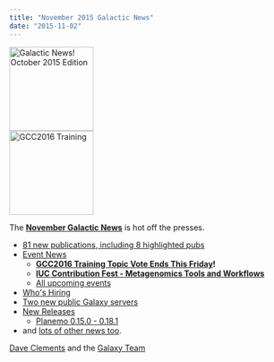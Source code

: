 ```yaml
---
title: "November 2015 Galactic News"
date: "2015-11-02"
---
```

<div class='right'>
<a href='/galaxy-updates/2015-11/'><img src="/src/images/galaxy-logos/GalaxyNews.png" alt="Galactic News! October 2015 Edition" width=150 /></a><br />
<a href='/galaxy-updates/2015-11/#gcc2016-training-topic-vote-ends-this-friday'><img src="/src/events/gcc2016/GCC2016TrainingLogo400.png" alt="GCC2016 Training" width="150" /></a>
</div>

The **[November Galactic News](/galaxy-updates/2015-11/)** is hot off the presses.
* [81 new publications, including 8 highlighted pubs](/galaxy-updates/2015-11/#new-papers)
* [Event News](/galaxy-updates/2015-11/#events)
  * **[GCC2016 Training Topic Vote Ends This Friday](/galaxy-updates/2015-11/#gcc2016-training-topic-vote-ends-this-friday)!**
  * **[IUC Contribution Fest - Metagenomics Tools and Workflows](/galaxy-updates/2015-11/#iuc-contribution-fest---metagenomics-tools-and-workflows)**
  * [All upcoming events](/galaxy-updates/2015-11/#upcoming-events)
* [Who's Hiring](/galaxy-updates/2015-11/#whos-hiring)
* [Two new public Galaxy servers](/galaxy-updates/2015-11/#new-public-galaxy-servers)
* [New Releases](/galaxy-updates/2015-11/#releases)
  * [Planemo 0.15.0 - 0.18.1](/galaxy-updates/2015-11/#planemo-0150---0181)
* and [lots of other news too](/galaxy-updates/2015-11/#other-news).

[Dave Clements](/people/dave-clements/) and the [Galaxy Team](/galaxy-team/)
